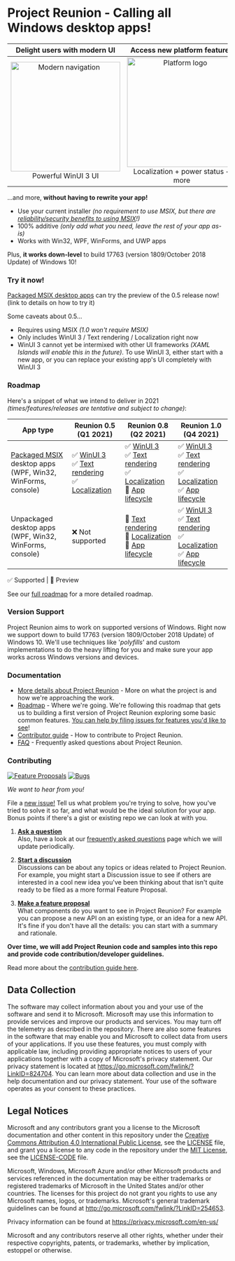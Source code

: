 ﻿# Project Reunion - Calling all Windows desktop apps!

| Delight users with modern UI | Access new platform features | Down-level support | 
|:--:|:--:|:--:|
| <img src="https://docs.microsoft.com/en-us/media/illustrations/biztalk-get-started-get-started.svg" width=250 alt="Modern navigation"/></br>Powerful WinUI 3 UI | <img src="https://docs.microsoft.com/en-us/media/illustrations/biztalk-get-started-scenarios.svg" width=250 alt="Platform logo"/></br>Localization + power status + more</br> | <img src="https://docs.microsoft.com/en-us/media/illustrations/biztalk-host-integration-install-configure.svg" width=250 alt="Down-level logo"/></br>Back to Windows 10 1809 |

...and more, **without having to rewrite your app!**

* Use your current installer *(no requirement to use MSIX, but there are [reliability/security benefits to using MSIX](https://docs.microsoft.com/windows/msix/overview#key-features)!)*
* 100% additive *(only add what you need, leave the rest of your app as-is)*
* Works with Win32, WPF, WinForms, and UWP apps

Plus, **it works down-level** to build 17763 (version 1809/October 2018 Update) of Windows 10!


### Try it now!
[Packaged MSIX desktop apps](https://docs.microsoft.com/windows/msix/overview) can try the preview of the 0.5 release now! (link to details on how to try it)

Some caveats about 0.5...

* Requires using MSIX *(1.0 won't require MSIX)*
* Only includes WinUI 3 / Text rendering / Localization right now
* WinUI 3 cannot yet be intermixed with other UI frameworks *(XAML Islands will enable this in the future)*.  To use WinUI 3, either start with a new app, or you can replace your existing app's UI completely with WinUI 3


### Roadmap

Here's a snippet of what we intend to deliver in 2021 *(times/features/releases are tentative and subject to change)*: 

App type |      Reunion 0.5 (Q1 2021)      |         Reunion 0.8 (Q2 2021)    |       Reunion 1.0 (Q4 2021)     | 
-- | ------------------------------- | --------------------------------- | ------------------------------- |
[Packaged MSIX](https://docs.microsoft.com/windows/msix/overview) desktop apps</br>(WPF, Win32, WinForms, console) |                ✅ [WinUI 3](https://github.com/microsoft/microsoft-ui-xaml/blob/master/docs/roadmap.md#winui-3)</br>✅ [Text rendering](https://docs.microsoft.com/en-us/windows/apps/project-reunion/dwritecore)</br>✅ [Localization](https://docs.microsoft.com/windows/apps/project-reunion/mrtcore/mrtcore-overview)  | ✅ [WinUI 3](https://github.com/microsoft/microsoft-ui-xaml/blob/master/docs/roadmap.md#winui-3)</br>✅ [Text rendering](https://docs.microsoft.com/en-us/windows/apps/project-reunion/dwritecore)</br>✅ [Localization](https://docs.microsoft.com/windows/apps/project-reunion/mrtcore/mrtcore-overview)</br>🔄 [App lifecycle](https://github.com/microsoft/ProjectReunion/issues/111)  | ✅ [WinUI 3](https://github.com/microsoft/microsoft-ui-xaml/blob/master/docs/roadmap.md#winui-3)</br>✅ [Text rendering](https://github.com/microsoft/ProjectReunion/issues/112)</br>✅ [Localization](https://docs.microsoft.com/windows/apps/project-reunion/mrtcore/mrtcore-overview)</br>✅ [App lifecycle](https://github.com/microsoft/ProjectReunion/issues/111)  | 
Unpackaged desktop apps</br>(WPF, Win32, WinForms, console) | ❌ Not supported  |                    🔄 [Text rendering](https://docs.microsoft.com/en-us/windows/apps/project-reunion/dwritecore)</br>🔄 [Localization](https://docs.microsoft.com/windows/apps/project-reunion/mrtcore/mrtcore-overview)</br>🔄 [App lifecycle](https://github.com/microsoft/ProjectReunion/issues/111)  |  ✅ [WinUI 3](https://github.com/microsoft/microsoft-ui-xaml/blob/master/docs/roadmap.md#winui-3)</br>✅ [Text rendering](https://docs.microsoft.com/en-us/windows/apps/project-reunion/dwritecore)</br>✅ [Localization](https://docs.microsoft.com/windows/apps/project-reunion/mrtcore/mrtcore-overview)</br>✅ [App lifecycle](https://github.com/microsoft/ProjectReunion/issues/111) | 

✅ Supported | 🔄 Preview


See our [full roadmap](docs/roadmap.md) for a more detailed roadmap.



### Version Support

Project Reunion aims to work on supported versions of Windows. Right now we support down to build 17763 (version 1809/October 2018 Update) of Windows 10. We'll use techniques like '_polyfills_' 
and custom implementations to do the heavy lifting for you and make sure your app works across Windows
versions and devices.


### Documentation

* [More details about Project Reunion](https://github.com/microsoft/ProjectReunion/blob/master/docs/README.md) - 
More on what the project is and how we're approaching the work.
* [Roadmap](docs/roadmap.md) - Where we're going. We're following this roadmap that 
gets us to building a first version of Project Reunion exploring some basic common features.
  [You can help by filing issues for features you'd like to see](https://github.com/microsoft/ProjectReunion/issues/new/choose)!
* [Contributor guide](docs/contributor-guide.md) - How to contribute to Project Reunion.
* [FAQ](docs/faq.md) - Frequently asked questions about Project Reunion.


### Contributing

[![Feature Proposals](https://img.shields.io/github/issues/microsoft/projectreunion/feature%20proposal)](https://github.com/microsoft/ProjectReunion/issues?q=is%3Aissue+is%3Aopen+label%3A%22feature+proposal%22)
[![Bugs](https://img.shields.io/github/issues/microsoft/projectreunion/bug)](https://github.com/microsoft/ProjectReunion/issues?q=is%3Aissue+is%3Aopen+label%3Abug)

_We want to hear from you!_

File a [new issue!](https://github.com/microsoft/ProjectReunion/issues/new/choose) Tell us what problem you're
trying to solve, how you've tried to solve it so far, and what would be the ideal solution for your app.  Bonus
points if there's a gist or existing repo we can look at with you.


1. **[Ask a question](https://github.com/microsoft/ProjectReunion/discussions/categories/q-a)**<br>
    Also, have a look at our [frequently asked questions](docs/faq.md) page which we will update periodically.

2. **[Start a discussion](https://github.com/microsoft/ProjectReunion/discussions)**<br>
   Discussions can be about any topics or ideas related to Project Reunion. For example,
   you might start a Discussion issue to see if others are interested in a cool new idea
   you've been thinking about that isn't quite ready to be filed as a more formal Feature Proposal.

3. **[Make a feature proposal](https://github.com/microsoft/ProjectReunion/issues/new?assignees=&labels=feature+proposal&template=feature-proposal.md&title=)**<br>
   What components do you want to see in Project Reunion? For example you can propose a new API on an existing type, or an idea for a new API.
   It's fine if you don't have all the details: you can start with a summary and rationale.

**Over time, we will add Project Reunion code and samples into this repo and provide code contribution/developer guidelines.**

Read more about the [contribution guide here](docs/contributor-guide.md).

## Data Collection

The software may collect information about you and your use of the software and send it
to Microsoft. Microsoft may use this information to provide services and improve our
products and services. You may turn off the telemetry as described in the repository.
There are also some features in the software that may enable you and Microsoft to collect
data from users of your applications. If you use these features, you must comply with
applicable law, including providing appropriate notices to users of your applications
together with a copy of Microsoft's privacy statement. Our privacy statement is located
at https://go.microsoft.com/fwlink/?LinkID=824704. You can learn more about data collection
and use in the help documentation and our privacy statement. Your use of the software
operates as your consent to these practices.

## Legal Notices

Microsoft and any contributors grant you a license to the Microsoft documentation and other content
in this repository under the [Creative Commons Attribution 4.0 International Public License](https://creativecommons.org/licenses/by/4.0/legalcode),
see the [LICENSE](LICENSE) file, and grant you a license to any code in the repository under the [MIT License](https://opensource.org/licenses/MIT), see the
[LICENSE-CODE](LICENSE-CODE) file.

Microsoft, Windows, Microsoft Azure and/or other Microsoft products and services referenced in the documentation
may be either trademarks or registered trademarks of Microsoft in the United States and/or other countries.
The licenses for this project do not grant you rights to use any Microsoft names, logos, or trademarks.
Microsoft's general trademark guidelines can be found at http://go.microsoft.com/fwlink/?LinkID=254653.

Privacy information can be found at https://privacy.microsoft.com/en-us/

Microsoft and any contributors reserve all other rights, whether under their respective copyrights, patents,
or trademarks, whether by implication, estoppel or otherwise.

